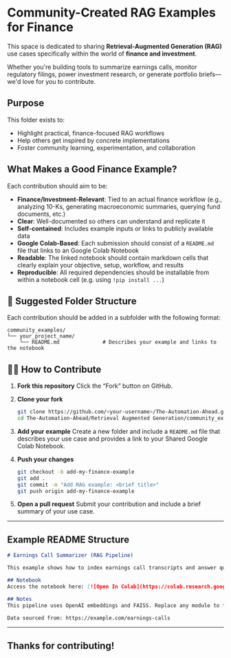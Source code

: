 # Community-Created RAG Examples for Finance

This space is dedicated to sharing **Retrieval-Augmented Generation (RAG)** use cases specifically within the world of **finance and investment**.

Whether you're building tools to summarize earnings calls, monitor regulatory filings, power investment research, or generate portfolio briefs—we'd love for you to contribute.

## Purpose

This folder exists to:

* Highlight practical, finance-focused RAG workflows
* Help others get inspired by concrete implementations
* Foster community learning, experimentation, and collaboration

## What Makes a Good Finance Example?

Each contribution should aim to be:

* **Finance/Investment-Relevant**: Tied to an actual finance workflow (e.g., analyzing 10-Ks, generating macroeconomic summaries, querying fund documents, etc.)
* **Clear**: Well-documented so others can understand and replicate it
* **Self-contained**: Includes example inputs or links to publicly available data
* **Google Colab-Based**: Each submission should consist of a `README.md` file that links to an Google Colab Notebook
* **Readable**: The linked notebook should contain markdown cells that clearly explain your objective, setup, workflow, and results
* **Reproducible**: All required dependencies should be installable from within a notebook cell (e.g. using `!pip install ...`)

## 📂 Suggested Folder Structure

Each contribution should be added in a subfolder with the following format:

```
community_examples/
└── your_project_name/
    └── README.md              # Describes your example and links to the notebook
```

## 🧑‍💻 How to Contribute

1. **Fork this repository**
   Click the “Fork” button on GitHub.

2. **Clone your fork**

   ```bash
   git clone https://github.com/<your-username>/The-Automation-Ahead.git
   cd The-Automation-Ahead/Retrieval Augmented Generation/community_examples
   ```

3. **Add your example**
   Create a new folder and include a `README.md` file that describes your use case and provides a link to your Shared Google Colab Notebook.

4. **Push your changes**

   ```bash
   git checkout -b add-my-finance-example
   git add .
   git commit -m "Add RAG example: <brief title>"
   git push origin add-my-finance-example
   ```

5. **Open a pull request**
   Submit your contribution and include a brief summary of your use case.

---

## Example README Structure

```markdown
# Earnings Call Summarizer (RAG Pipeline)

This example shows how to index earnings call transcripts and answer questions using RAG.

## Notebook
Access the notebook here: [![Open In Colab](https://colab.research.google.com/assets/colab-badge.svg)](https://colab.research.google.com/your-notebook-link)

## Notes
This pipeline uses OpenAI embeddings and FAISS. Replace any module to fit your stack.

Data sourced from: https://example.com/earnings-calls
```

---

## Thanks for contributing!

